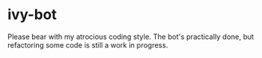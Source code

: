 # ivy-bot
Please bear with my atrocious coding style. The bot's practically done, but refactoring some code is still a work in progress.
